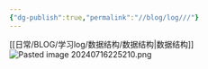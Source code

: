 ```yaml
---
{"dg-publish":true,"permalink":"//blog/log///"}
---
```


[[日常/BLOG/学习log/数据结构/数据结构\|数据结构]]
![Pasted image 20240716225210.png](/img/user/%E5%AE%9E%E9%AA%8C%E5%AE%A4/%E6%96%87%E4%BB%B6/Pasted%20image%2020240716225210.png)
